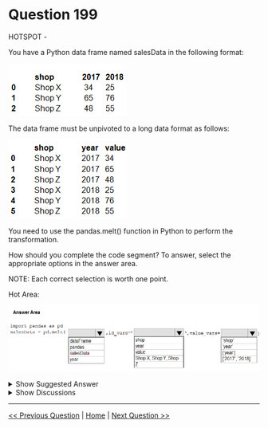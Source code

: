 # Question 199

HOTSPOT -

You have a Python data frame named salesData in the following format:

![Question Image](../images/q199_q_0017200001.png)

The data frame must be unpivoted to a long data format as follows:

![Question Image](../images/q199_q_0017200002.png)

You need to use the pandas.melt() function in Python to perform the transformation.

How should you complete the code segment? To answer, select the appropriate options in the answer area.

NOTE: Each correct selection is worth one point.

Hot Area:

![Question Image](../images/q199_q_0017300001.png)

<details>
  <summary>Show Suggested Answer</summary>

<img src="../images/q199_ans_0_image605.png" alt="Answer Image"><br>

</details>

<details>
  <summary>Show Discussions</summary>

<blockquote><p><strong>meswapnilspal</strong> <code>(Sun 08 Nov 2020 20:59)</code> - <em>Upvotes: 58</em></p><p>if salesData contains data in pivoted form ,the syntax should be,
newsalesData = pd.melt(salesData, id_vars = ...............</p></blockquote>
<blockquote><p><strong>FuzzyF</strong> <code>(Tue 13 Apr 2021 07:40)</code> - <em>Upvotes: 40</em></p><p>Just tried out: 
pd.melt(salesData, id_vars=[&#x27;shop&#x27;], value_vars=[2017, 2018], var_name=&#x27;year&#x27;) works as desired. [2017, 2018] for value_vars is correct. Side note: without &#x27;var_name&#x27; parameter a default name is given to column 2.</p></blockquote>
<blockquote><p><strong>evangelist</strong> <code>(Mon 02 Dec 2024 13:20)</code> - <em>Upvotes: 1</em></p><p>salesData = pd.melt(salesData, id_vars=&#x27;shop&#x27;, value_vars=[&#x27;2017&#x27;, &#x27;2018&#x27;])</p></blockquote>
<blockquote><p><strong>kay1101</strong> <code>(Fri 22 Nov 2024 03:34)</code> - <em>Upvotes: 1</em></p><p>I think this question is missing a step of:
whateverdfname = pd.DataFrame(....)
then we can use
salesData =pd.melt(whateverdfname, ...,...)

so the second and third answer are correct, first box not sure.</p></blockquote>

<blockquote><p><strong>Ahmed_Gehad</strong> <code>(Tue 30 Jan 2024 11:39)</code> - <em>Upvotes: 2</em></p><p>The answer is wrong. It shall be
pd.melt(salesData, id_vars=[&#x27;shop&#x27;], value_vars=[&#x27;2017&#x27;, &#x27;2018&#x27;])</p></blockquote>
<blockquote><p><strong>PI_Team</strong> <code>(Sun 28 Jan 2024 09:47)</code> - <em>Upvotes: 2</em></p><p>import pandas as pd

salesData = pd.DataFrame({
&#x27;shop&#x27;: [&#x27;ShopX&#x27;, &#x27;ShopY&#x27;, &#x27;ShopZ&#x27;],
&#x27;2017&#x27;: [34, 65, 48],
&#x27;2018&#x27;: [25, 76, 55]
})

meltedData = pd.melt(salesData, id_vars=[&#x27;shop&#x27;], value_vars=[&#x27;2017&#x27;, &#x27;2018&#x27;], var_name=&#x27;year&#x27;, value_name=&#x27;value&#x27;)</p></blockquote>

<blockquote><p><strong>silva_831</strong> <code>(Wed 03 May 2023 01:03)</code> - <em>Upvotes: 14</em></p><p>Please do not mislead the people. The correct answer should be as below:
1. salesData
2. shop
3. [2017, 2018]</p></blockquote>
<blockquote><p><strong>MohammadKhubeb</strong> <code>(Thu 04 Aug 2022 03:51)</code> - <em>Upvotes: 1</em></p><p>why not YEAR, because we are giving the values of col YEAR i.e., 2017,... ?</p></blockquote>
<blockquote><p><strong>trickerk</strong> <code>(Fri 28 Jan 2022 12:52)</code> - <em>Upvotes: 9</em></p><p>Correct answer:
salesData
shop
[2017, 2018]</p></blockquote>
<blockquote><p><strong>ljljljlj</strong> <code>(Tue 11 Jan 2022 15:01)</code> - <em>Upvotes: 6</em></p><p>On exam 2021/7/10</p></blockquote>
<blockquote><p><strong>ali25</strong> <code>(Thu 30 Sep 2021 05:46)</code> - <em>Upvotes: 8</em></p><p>import pandas as pd
salesData = pd.DataFrame({&#x27;shop&#x27;: {0: &#x27;shopx&#x27;, 1: &#x27;shopy&#x27;, 2: &#x27;shopz&#x27;},
                   &#x27;2017&#x27;: {0: &#x27;34&#x27;, 1: &#x27;65&#x27;, 2: &#x27;48&#x27;}, 
                   &#x27;2018&#x27;: {0: &#x27;25&#x27;, 1: &#x27;76&#x27;, 2: &#x27;55&#x27;}}) 
salesData

salesData = salesData.reset_index()
salesData

salesData = pd.melt(salesData, id_vars =[&#x27;shop&#x27;], value_vars=[&#x27;2017&#x27;, &#x27;2018&#x27;])
salesData</p></blockquote>

<blockquote><p><strong>Raxy</strong> <code>(Sun 04 Jul 2021 16:13)</code> - <em>Upvotes: 3</em></p><p>Is this a test question that will be included in real exam?</p></blockquote>
<blockquote><p><strong>alphmzla</strong> <code>(Thu 01 Jul 2021 02:09)</code> - <em>Upvotes: 1</em></p><p>Just tried df = pd.melt(df, id_vars= [&#x27;Shop&#x27;], value_vars=[&#x27;2017&#x27;, &#x27;2018&#x27;]), it returns desired outcome</p></blockquote>
<blockquote><p><strong>worker_3141592</strong> <code>(Sat 01 May 2021 08:03)</code> - <em>Upvotes: 4</em></p><p>import pandas as pd
salesData = pd.DataFrame({&#x27;shop&#x27;: {0: &#x27;Shop X&#x27;, 1: &#x27;Shop Y&#x27;, 2: &#x27;Shop Z&#x27;},
                   &#x27;2017&#x27;: {0: 34, 1: 65, 2: 48},
                   &#x27;2018&#x27;: {0: 25, 1: 76, 2: 55}})

salesData = pd.melt(salesData,id_vars=&#x27;shop&#x27;,value_vars=[&#x27;2017&#x27;,&#x27;2018&#x27;])
print(salesData)

---

     shop variable  value

0 Shop X 2017 34
1 Shop Y 2017 65
2 Shop Z 2017 48
3 Shop X 2018 25
4 Shop Y 2018 76
5 Shop Z 2018 55</p></blockquote>

<blockquote><p><strong>dsyouness</strong> <code>(Sun 02 May 2021 08:54)</code> - <em>Upvotes: 1</em></p><p>but if we use dataFrame instead of salesData : 
dataFrame = pd.DataFrame({&#x27;shop&#x27;: {0: &#x27;Shop X&#x27;, 1: &#x27;Shop Y&#x27;, 2: &#x27;Shop Z&#x27;},
&#x27;2017&#x27;: {0: 34, 1: 65, 2: 48},
&#x27;2018&#x27;: {0: 25, 1: 76, 2: 55}})</p></blockquote>
<blockquote><p><strong>SN22</strong> <code>(Sun 18 Apr 2021 20:09)</code> - <em>Upvotes: 2</em></p><p>salesData is correct</p></blockquote>
<blockquote><p><strong>ARC</strong> <code>(Tue 02 Mar 2021 13:14)</code> - <em>Upvotes: 2</em></p><p>pd.melt(salesData, id_vars=[&#x27;shop&#x27;], value_vars=[&#x27;year&#x27;])</p></blockquote>
<blockquote><p><strong>user11111</strong> <code>(Sun 28 Feb 2021 23:41)</code> - <em>Upvotes: 2</em></p><p>Box 2 should be year, because that is the ID of the column you wish to unpivot. You cant use shop because shop doesn&#x27;t have a value [&#x27;2017,&#x27;2018&#x27;]</p></blockquote>
<blockquote><p><strong>user11111</strong> <code>(Tue 02 Mar 2021 07:10)</code> - <em>Upvotes: 4</em></p><p>The above is wrong, one is not evaluating columns but rather unpivoting columns therefore Box should be shop. One is unpivoting [&#x27;2017,&#x27;2018&#x27;] relative to shop (column 1)</p></blockquote>

</details>

---

[<< Previous Question](question_198.md) | [Home](../index.md) | [Next Question >>](question_200.md)
